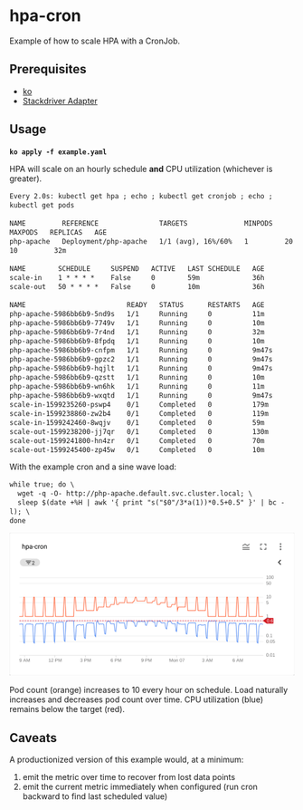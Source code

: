 # hpa-cron
Example of how to scale HPA with a CronJob.

## Prerequisites

* [ko](https://github.com/google/ko)
* [Stackdriver Adapter](https://github.com/GoogleCloudPlatform/k8s-stackdriver/tree/master/custom-metrics-stackdriver-adapter)

## Usage

**`ko apply -f example.yaml`**

HPA will scale on an hourly schedule **and** CPU utilization (whichever is greater).

```
Every 2.0s: kubectl get hpa ; echo ; kubectl get cronjob ; echo ; kubectl get pods

NAME         REFERENCE               TARGETS              MINPODS   MAXPODS   REPLICAS   AGE
php-apache   Deployment/php-apache   1/1 (avg), 16%/60%   1         20        10         32m

NAME        SCHEDULE     SUSPEND   ACTIVE   LAST SCHEDULE   AGE
scale-in    1 * * * *    False     0        59m             36h
scale-out   50 * * * *   False     0        10m             36h

NAME                         READY   STATUS      RESTARTS   AGE
php-apache-5986bb6b9-5nd9s   1/1     Running     0          11m
php-apache-5986bb6b9-7749v   1/1     Running     0          10m
php-apache-5986bb6b9-7r4nd   1/1     Running     0          32m
php-apache-5986bb6b9-8fpdq   1/1     Running     0          10m
php-apache-5986bb6b9-cnfpm   1/1     Running     0          9m47s
php-apache-5986bb6b9-gpzc2   1/1     Running     0          9m47s
php-apache-5986bb6b9-hqjlt   1/1     Running     0          9m47s
php-apache-5986bb6b9-qzstt   1/1     Running     0          10m
php-apache-5986bb6b9-wn6hk   1/1     Running     0          11m
php-apache-5986bb6b9-wxqtd   1/1     Running     0          9m47s
scale-in-1599235260-pswp4    0/1     Completed   0          179m
scale-in-1599238860-zw2b4    0/1     Completed   0          119m
scale-in-1599242460-8wqjv    0/1     Completed   0          59m
scale-out-1599238200-jj7qr   0/1     Completed   0          130m
scale-out-1599241800-hn4zr   0/1     Completed   0          70m
scale-out-1599245400-zp45w   0/1     Completed   0          10m
```

With the example cron and a sine wave load:

```
while true; do \
  wget -q -O- http://php-apache.default.svc.cluster.local; \
  sleep $(date +%H | awk '{ print "s("$0"/3*a(1))*0.5+0.5" }' | bc -l); \
done
```

![](example.png)

Pod count (orange) increases to 10 every hour on schedule.
Load naturally increases and decreases pod count over time.
CPU utilization (blue) remains below the target (red).

## Caveats

A productionized version of this example would, at a minimum:

1. emit the metric over time to recover from lost data points
2. emit the current metric immediately when configured (run cron backward to find last scheduled value)
